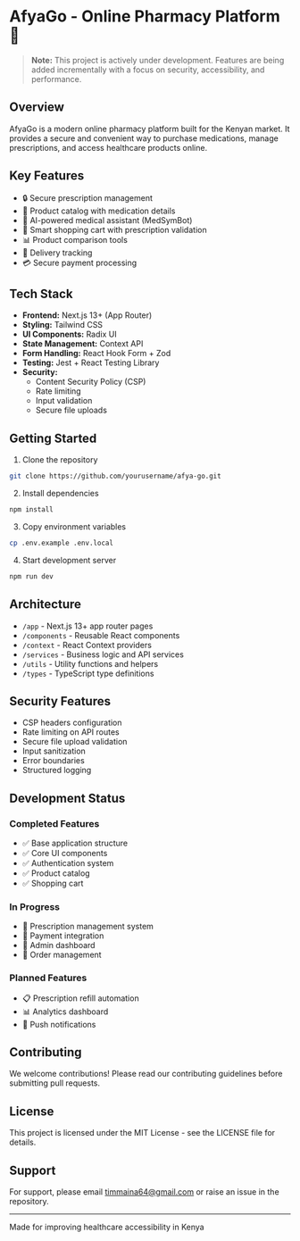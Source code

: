# AfyaGo - Online Pharmacy Platform 🏥

> **Note:** This project is actively under development. Features are being added incrementally with a focus on security, accessibility, and performance.

## Overview

AfyaGo is a modern online pharmacy platform built for the Kenyan market. It provides a secure and convenient way to purchase medications, manage prescriptions, and access healthcare products online.

## Key Features

- 🔒 Secure prescription management
- 💊 Product catalog with medication details
- 🤖 AI-powered medical assistant (MedSymBot)
- 🛒 Smart shopping cart with prescription validation
- 📊 Product comparison tools
- 🚚 Delivery tracking
- 💳 Secure payment processing

## Tech Stack

- **Frontend:** Next.js 13+ (App Router)
- **Styling:** Tailwind CSS
- **UI Components:** Radix UI
- **State Management:** Context API
- **Form Handling:** React Hook Form + Zod
- **Testing:** Jest + React Testing Library
- **Security:**
  - Content Security Policy (CSP)
  - Rate limiting
  - Input validation
  - Secure file uploads

## Getting Started

1. Clone the repository
```bash
git clone https://github.com/yourusername/afya-go.git
```

2. Install dependencies
```bash
npm install
```

3. Copy environment variables
```bash
cp .env.example .env.local
```

4. Start development server
```bash
npm run dev
```

## Architecture

- `/app` - Next.js 13+ app router pages
- `/components` - Reusable React components
- `/context` - React Context providers
- `/services` - Business logic and API services
- `/utils` - Utility functions and helpers
- `/types` - TypeScript type definitions

## Security Features

- CSP headers configuration
- Rate limiting on API routes
- Secure file upload validation
- Input sanitization
- Error boundaries
- Structured logging

## Development Status

### Completed Features
- ✅ Base application structure
- ✅ Core UI components
- ✅ Authentication system
- ✅ Product catalog
- ✅ Shopping cart

### In Progress
- 🚧 Prescription management system
- 🚧 Payment integration
- 🚧 Admin dashboard
- 🚧 Order management

### Planned Features
- 📋 Prescription refill automation
- 📊 Analytics dashboard
- 🔔 Push notifications

## Contributing

We welcome contributions! Please read our contributing guidelines before submitting pull requests.

## License

This project is licensed under the MIT License - see the LICENSE file for details.

## Support

For support, please email timmaina64@gmail.com or raise an issue in the repository.

---

Made for improving healthcare accessibility in Kenya
